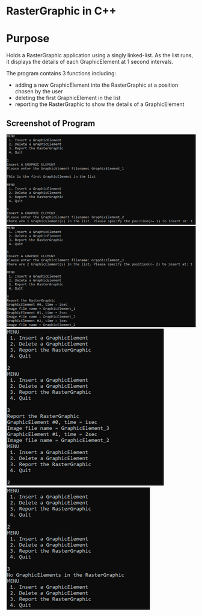 # RasterGraphic in C++

# Purpose
Holds a RasterGraphic application using a singly linked-list. As the list runs, it displays the details of each GraphicElement at 1 second intervals.

The program contains 3 functions including:

* adding a new GraphicElement into the RasterGraphic at a position chosen by the user
* deleting the first GraphicElement in the list
* reporting the RasterGraphic to show the details of a GraphicElement

## Screenshot of Program
![Assign 1 Image 1](https://github.com/AhmedAfzal5/CST8219-CPP-Programming/blob/master/Assignment%201/Screenshots/assign1-img1.PNG)
![Assign 1 Image 2](https://github.com/AhmedAfzal5/CST8219-CPP-Programming/blob/master/Assignment%201/Screenshots/assign1-img2.PNG)
![Assign 1 Image 3](https://github.com/AhmedAfzal5/CST8219-CPP-Programming/blob/master/Assignment%201/Screenshots/assign1-img3.PNG)
![Assign 1 Image 4](https://github.com/AhmedAfzal5/CST8219-CPP-Programming/blob/master/Assignment%201/Screenshots/assign1-img4.PNG)

